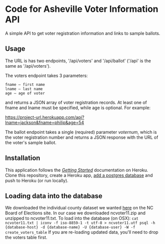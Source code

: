 # Code for Asheville Voter Information API

A simple API to get voter registration information and links to sample ballots.

## Usage

The URL is has two endpoints, '/api/voters' and '/api/ballot' ('/api' is the same as '/api/voters').

The voters endpoint takes 3 parameters:

    fname – first name
    lname – last name
    age – age of voter

and returns a JSON array of voter registration records. At least one of fname and lname must be specified, while age is optional. For example:

  https://project-url.herokuapp.com/api?lname=jackson&fname=philip&age=54

The ballot endpoint takes a single (required) parameter _voternum_, which is the voter registration number and returns a JSON response with the URL of the voter's sample ballot.

## Installation
This application follows the [_Getting Started_](https://devcenter.heroku.com/articles/getting-started-with-nodejs#introduction) documentation on Heroku. Clone this repository, create a Heroku app, [add a postgres database](https://devcenter.heroku.com/articles/getting-started-with-nodejs#provision-a-database) and push to Heroku (or run locally).

## Loading data into the database
We downloaded the individual county dataset we wanted [here](http://www.ncsbe.gov/other-election-related-data) on the NC Board of Elections site. In our case we downloaded ncvoter11.zip and unzipped to ncvoter11.txt. To load into the database (on OSX):
``
  cat ncvoter11.txt | iconv -f iso-8859-1 -t utf-8 > ncvoter11.utf
  psql -h {database-host} -d {database-name} -U {database-user} -W -f create_voters_table
``
If you are re-loading updated data, you'll need to drop the voters table first.
